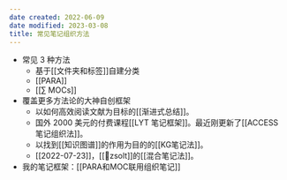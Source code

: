 ```yaml
---
date created: 2022-06-09
date modified: 2023-03-08
title: 常见笔记组织方法
---
```

- 常见 3 种方法
	- 基于[[文件夹和标签]]自建分类
	- [[PARA]]
	- [[∑ MOCs]]
- 覆盖更多方法论的大神自创框架
	- 以如何高效阅读文献为目标的[[渐进式总结]]。
	- 国外 2000 美元的付费课程[[LYT 笔记框架]]。最近刚更新了[[ACCESS 笔记组织法]]。
	- 以找到[[知识图谱]]的作用为目的的[[KG笔记法]]。
	- [[2022-07-23]]，[[🧑zsolt]]的[[混合笔记法]]。
- 我的笔记框架：[[PARA和MOC联用组织笔记]]

